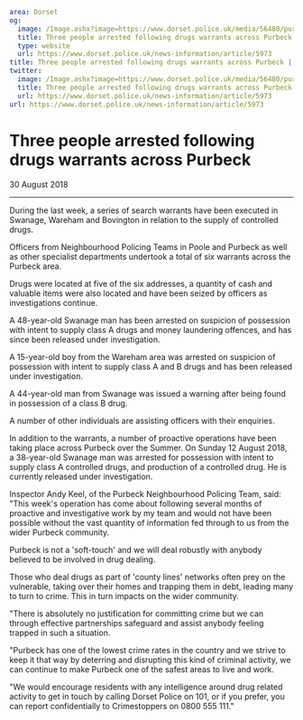 ```yaml
area: Dorset
og:
  image: /Image.ashx?image=https://www.dorset.police.uk/media/56480/purbeck-drugs-warrant-aug-18-1.jpg&amp;amp;width=150
  title: Three people arrested following drugs warrants across Purbeck
  type: website
  url: https://www.dorset.police.uk/news-information/article/5973
title: Three people arrested following drugs warrants across Purbeck |
twitter:
  image: /Image.ashx?image=https://www.dorset.police.uk/media/56480/purbeck-drugs-warrant-aug-18-1.jpg&amp;amp;width=150
  title: Three people arrested following drugs warrants across Purbeck
  url: https://www.dorset.police.uk/news-information/article/5973
url: https://www.dorset.police.uk/news-information/article/5973
```

# Three people arrested following drugs warrants across Purbeck

30 August 2018

* * *

During the last week, a series of search warrants have been executed in Swanage, Wareham and Bovington in relation to the supply of controlled drugs.

Officers from Neighbourhood Policing Teams in Poole and Purbeck as well as other specialist departments undertook a total of six warrants across the Purbeck area.

Drugs were located at five of the six addresses, a quantity of cash and valuable items were also located and have been seized by officers as investigations continue.

A 48-year-old Swanage man has been arrested on suspicion of possession with intent to supply class A drugs and money laundering offences, and has since been released under investigation.

A 15-year-old boy from the Wareham area was arrested on suspicion of possession with intent to supply class A and B drugs and has been released under investigation.

A 44-year-old man from Swanage was issued a warning after being found in possession of a class B drug.

A number of other individuals are assisting officers with their enquiries.

In addition to the warrants, a number of proactive operations have been taking place across Purbeck over the Summer. On Sunday 12 August 2018, a 38-year-old Swanage man was arrested for possession with intent to supply class A controlled drugs, and production of a controlled drug. He is currently released under investigation.

Inspector Andy Keel, of the Purbeck Neighbourhood Policing Team, said: "This week's operation has come about following several months of proactive and investigative work by my team and would not have been possible without the vast quantity of information fed through to us from the wider Purbeck community.

Purbeck is not a 'soft-touch' and we will deal robustly with anybody believed to be involved in drug dealing.

Those who deal drugs as part of 'county lines' networks often prey on the vulnerable, taking over their homes and trapping them in debt, leading many to turn to crime. This in turn impacts on the wider community.

"There is absolutely no justification for committing crime but we can through effective partnerships safeguard and assist anybody feeling trapped in such a situation.

"Purbeck has one of the lowest crime rates in the country and we strive to keep it that way by deterring and disrupting this kind of criminal activity, we can continue to make Purbeck one of the safest areas to live and work.

"We would encourage residents with any intelligence around drug related activity to get in touch by calling Dorset Police on 101, or if you prefer, you can report confidentially to Crimestoppers on 0800 555 111."
